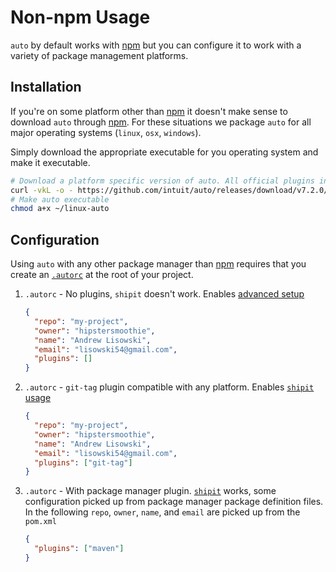 # Non-npm Usage

`auto` by default works with [npm](https://npmjs.com) but you can configure it to work with a variety of package management platforms.

## Installation

If you're on some platform other than [npm](https://npmjs.com) it doesn't make sense to download `auto` through [npm](https://npmjs.com). For these situations we package `auto` for all major operating systems (`linux`, `osx`, `windows`).

Simply download the appropriate executable for you operating system and make it executable.

```sh
# Download a platform specific version of auto. All official plugins included.
curl -vkL -o - https://github.com/intuit/auto/releases/download/v7.2.0/auto-linux.gz | gunzip > ~/linux-auto
# Make auto executable
chmod a+x ~/linux-auto
```

## Configuration

Using `auto` with any other package manager than [npm](https://npmjs.com) requires that you create an [`.autorc`](./autorc.md) at the root of your project.

1. `.autorc` - No plugins, `shipit` doesn't work. Enables [advanced setup](https://intuit.github.io/auto/pages/getting-started.html#detailed-setup)

   ```json
   {
     "repo": "my-project",
     "owner": "hipstersmoothie",
     "name": "Andrew Lisowski",
     "email": "lisowski54@gmail.com",
     "plugins": []
   }
   ```

2. `.autorc` - `git-tag` plugin compatible with any platform. Enables [`shipit` usage](https://intuit.github.io/auto/pages/generated/shipit.html)

   ```json
   {
     "repo": "my-project",
     "owner": "hipstersmoothie",
     "name": "Andrew Lisowski",
     "email": "lisowski54@gmail.com",
     "plugins": ["git-tag"]
   }
   ```

3. `.autorc` - With package manager plugin. [`shipit`](https://intuit.github.io/auto/pages/generated/shipit.html) works, some configuration picked up from package manager package definition files. In the following `repo`, `owner`, `name`, and `email` are picked up from the `pom.xml`

   ```json
   {
     "plugins": ["maven"]
   }
   ```
